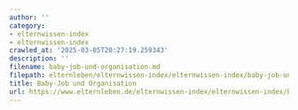```yaml
---
author: ''
category:
- elternwissen-index
- elternwissen-index
crawled_at: '2025-03-05T20:27:19.259343'
description: ''
filename: baby-job-und-organisation.md
filepath: elternleben/elternwissen-index/elternwissen-index/baby-job-und-organisation.md
title: Baby-Job und Organisation
url: https://www.elternleben.de/elternwissen-index/elternwissen-index/baby-job-und-organisation/
---
```




